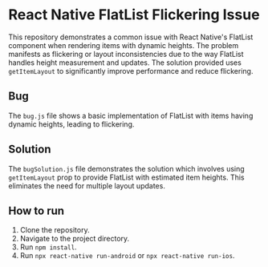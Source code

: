 # React Native FlatList Flickering Issue

This repository demonstrates a common issue with React Native's FlatList component when rendering items with dynamic heights. The problem manifests as flickering or layout inconsistencies due to the way FlatList handles height measurement and updates.  The solution provided uses `getItemLayout` to significantly improve performance and reduce flickering.

## Bug

The `bug.js` file shows a basic implementation of FlatList with items having dynamic heights, leading to flickering.

## Solution

The `bugSolution.js` file demonstrates the solution which involves using `getItemLayout` prop to provide FlatList with estimated item heights. This eliminates the need for multiple layout updates. 

## How to run

1. Clone the repository.
2. Navigate to the project directory.
3. Run `npm install`.
4. Run `npx react-native run-android` or `npx react-native run-ios`.